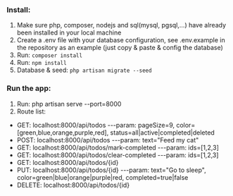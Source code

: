 ### Install:
1. Make sure php, composer, nodejs and sql(mysql, pgsql,...) have already been installed in your local machine
2. Create a .env file with your database configuration, see .env.example in the repository as an example (just copy & paste & config the database)
3. Run: ```composer install```
4. Run: ```npm install```
5. Database & seed: ```php artisan migrate --seed```

### Run the app:
1. Run: php artisan serve --port=8000
2. Route list:

- GET: localhost:8000/api/todos ---param: pageSize=9, color=[green,blue,orange,purple,red], status=all|active|completed|deleted
- POST: localhost:8000/api/todos ---param: text="Feed my cat"
- GET: localhost:8000/api/todos/mark-completed ---param: ids=[1,2,3]
- GET: localhost:8000/api/todos/clear-completed ---param: ids=[1,2,3]
- GET: localhost:8000/api/todos/{id}
- PUT: localhost:8000/api/todos/{id} ---param: text="Go to sleep", color=green|blue|orange|purple|red, completed=true|false
- DELETE: localhost:8000/api/todos/{id}
